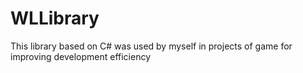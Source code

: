 # WLLibrary
This library based on C# was used by myself in projects of game for improving development efficiency
